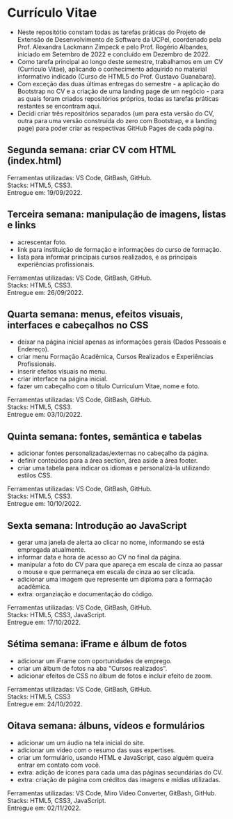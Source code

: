 # Currículo Vitae
- Neste repositótio constam todas as tarefas práticas do Projeto de Extensão de Desenvolvimento de Software da UCPel, coordenado pela Prof. Alexandra Lackmann Zimpeck e pelo Prof. Rogério Albandes, iniciado em Setembro de 2022 e concluído em Dezembro de 2022.</br>
- Como tarefa principal ao longo deste semestre, trabalhamos em um CV (Curriculo Vitae), aplicando o conhecimento adquirido no material informativo indicado (Curso de HTML5 do Prof. Gustavo Guanabara).</br>
- Com exceção das duas últimas entregas do semestre - a aplicação do Bootstrap no CV e a criação de uma landing page de um negócio - para as quais foram criados repositórios próprios, todas as tarefas práticas restantes se encontram aqui.</br>
- Decidi criar três repositórios separados (um para esta versão do CV, outra para uma versão construída do zero com Bootstrap, e a landing page) para poder criar as respectivas GitHub Pages de cada página.</br>

## Segunda semana: criar CV com HTML (index.html) 
Ferramentas utilizadas: VS Code, GitBash, GitHub.</br>
Stacks: HTML5, CSS3.</br>
Entregue em: 19/09/2022.</br>

## Terceira semana: manipulação de imagens, listas e links
- acrescentar foto.
- link para instituição de formação e informações do curso de formação.
- lista para informar principais cursos realizados, e as principais experiências profissionais.

Ferramentas utilizadas: VS Code, GitBash, GitHub.</br>
Stacks: HTML5, CSS3.</br>
Entregue em: 26/09/2022.</br>

## Quarta semana: menus, efeitos visuais, interfaces e cabeçalhos no CSS
- deixar na página inicial apenas as informações gerais (Dados Pessoais e Endereço).
- criar menu Formação Acadêmica, Cursos Realizados e Experiências Profissionais.
- inserir efeitos visuais no menu.
- criar interface na página inicial.
- fazer um cabeçalho com o título Curriculum Vitae, nome e foto.

Ferramentas utilizadas: VS Code, GitBash, GitHub.</br>
Stacks: HTML5, CSS3.</br>
Entregue em: 03/10/2022.</br>

## Quinta semana: fontes, semântica e tabelas
- adicionar fontes personalizadas/externas no cabeçalho da página.
- definir conteúdos para a área section, área aside a área footer.
- criar uma tabela para indicar os idiomas e personalizá-la utilizando estilos CSS.

Ferramentas utilizadas: VS Code, GitBash, GitHub.</br>
Stacks: HTML5, CSS3.</br>
Entregue em: 10/10/2022.</br>

## Sexta semana: Introdução ao JavaScript
- gerar uma janela de alerta ao clicar no nome, informando se está empregada atualmente.
- informar data e hora de acesso ao CV no final da página.
- manipular a foto do CV para que apareça em escala de cinza ao passar o mouse e que permaneça em escala de cinza ao ser clicada.
- adicionar uma imagem que represente um diploma para a formação acadêmica. 
- extra: organziação e documentação do código.

Ferramentas utilizadas: VS Code, GitBash, GitHub.</br>
Stacks: HTML5, CSS3, JavaScript.</br>
Entregue em: 17/10/2022.</br>

## Sétima semana: iFrame e álbum de fotos
- adicionar um iFrame com oportunidades de emprego.
- criar um álbum de fotos na aba "Cursos realizados".
- adicionar efeitos de CSS no álbum de fotos e incluir efeito de zoom.

Ferramentas utilizadas: VS Code, GitBash, GitHub.</br>
Stacks: HTML5, CSS3</br>
Entregue em: 24/10/2022.</br>

## Oitava semana: álbuns, vídeos e formulários
- adicionar um um áudio na tela inicial do site.
- adicionar um vídeo com o resumo das suas expertises.
- criar um formulário, usando HTML e JavaScript, caso alguém queira entrar em contato com você.
- extra: adição de ícones para cada uma das páginas secundárias do CV.
- extra: criação de página com créditos das imagens e mídias utilizadas.

Ferramentas utilizadas: VS Code, Miro Video Converter, GitBash, GitHub.</br>
Stacks: HTML5, CSS3, JavaScript.</br>
Entregue em: 02/11/2022.</br>

